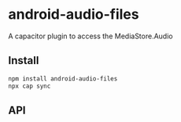# android-audio-files

A capacitor plugin to access the MediaStore.Audio

## Install

```bash
npm install android-audio-files
npx cap sync
```

## API

<docgen-index></docgen-index>

<docgen-api>
<!-- run docgen to generate docs from the source -->
<!-- More info: https://github.com/ionic-team/capacitor-docgen -->
</docgen-api>
